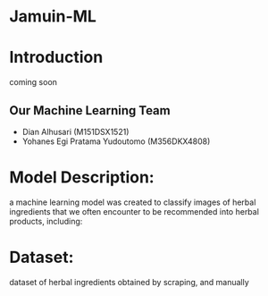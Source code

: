 # Jamuin-ML
# Introduction
coming soon
## Our Machine Learning Team
- Dian Alhusari (M151DSX1521) 
- Yohanes Egi Pratama Yudoutomo (M356DKX4808)

# Model Description:
a machine learning model was created to classify images of herbal ingredients that we often encounter to be recommended into herbal products, including:

# Dataset:
dataset of herbal ingredients obtained by scraping, and manually

